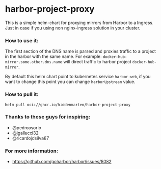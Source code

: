 # harbor-project-proxy

This is a simple helm-chart for proxying mirrors from Harbor to a Ingress.
Just in case if you using non nginx-ingress solution in your cluster.

### How to use it:

The first section of the DNS name is parsed and proxies traffic to a project in the harbor with the same name.
For example:
`docker-hub-mirror.some.other.dns.name` will direct traffic to harbor project `docker-hub-mirror`.

By default this helm chart point to kubernetes service `harbor-web`, if you want to change this point you can change `harborUpstream` value.

### How to pull it:
```shell
helm pull oci://ghcr.io/hiddenmarten/harbor-project-proxy
```

### Thanks to these guys for inspiring:
- @pedroosorio
- @jgallucci32
- @ricardojdsilva87 

### For more information:
- https://github.com/goharbor/harbor/issues/8082
